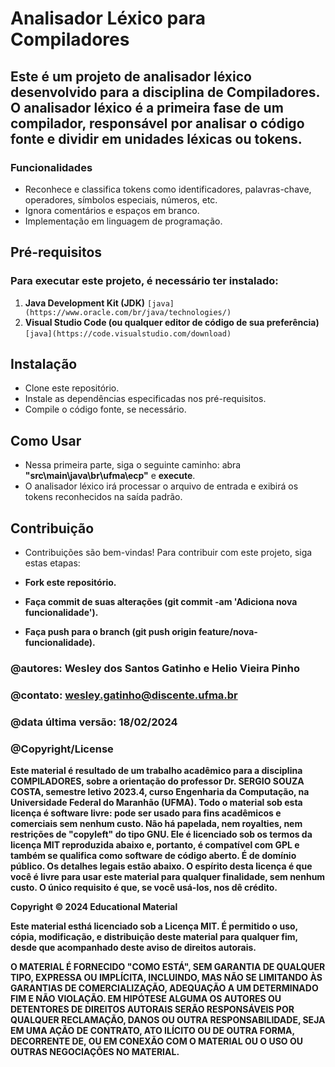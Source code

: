 # Analisador Léxico para Compiladores

## Este é um projeto de analisador léxico desenvolvido para a disciplina de Compiladores. O analisador léxico é a primeira fase de um compilador, responsável por analisar o código fonte e dividir em unidades léxicas ou tokens.

### Funcionalidades
- Reconhece e classifica tokens como identificadores, palavras-chave, operadores, símbolos especiais, números, etc.
- Ignora comentários e espaços em branco.
- Implementação em linguagem de programação.

## Pré-requisitos
### Para executar este projeto, é necessário ter instalado:

1. **Java Development Kit (JDK)** `[java](https://www.oracle.com/br/java/technologies/)`
2. **Visual Studio Code (ou qualquer editor de código de sua preferência)** `[java](https://code.visualstudio.com/download)`


## Instalação
- Clone este repositório.
- Instale as dependências especificadas nos pré-requisitos.
- Compile o código fonte, se necessário.

## Como Usar
- Nessa primeira parte, siga o seguinte caminho: abra **"src\main\java\br\ufma\ecp"** e **execute**.
- O analisador léxico irá processar o arquivo de entrada e exibirá os tokens reconhecidos na saída padrão.

## Contribuição
- Contribuições são bem-vindas! Para contribuir com este projeto, siga estas etapas:

- **Fork este repositório.**
- **Faça commit de suas alterações (git commit -am 'Adiciona nova funcionalidade').**
- **Faça push para o branch (git push origin feature/nova-funcionalidade).**

### @autores: Wesley dos Santos Gatinho e Helio Vieira Pinho

### @contato: wesley.gatinho@discente.ufma.br

### @data última versão: 18/02/2024

### @Copyright/License

**Este material é resultado de um trabalho acadêmico para a disciplina COMPILADORES, sobre a orientação do professor Dr. SERGIO SOUZA COSTA, semestre letivo 2023.4, curso Engenharia da Computação, na Universidade Federal do Maranhão (UFMA). Todo o material sob esta licença é software livre: pode ser usado para fins acadêmicos e comerciais sem nenhum custo. Não há papelada, nem royalties, nem restrições de "copyleft" do tipo GNU. Ele é licenciado sob os termos da licença MIT reproduzida abaixo e, portanto, é compatível com GPL e também se qualifica como software de código aberto. É de domínio público. Os detalhes legais estão abaixo. O espírito desta licença é que você é livre para usar este material para qualquer finalidade, sem nenhum custo. O único requisito é que, se você usá-los, nos dê crédito.**

**Copyright © 2024 Educational Material**

**Este material esthá licenciado sob a Licença MIT. É permitido o uso, cópia, modificação, e distribuição deste material para qualquer fim, desde que acompanhado deste aviso de direitos autorais.**

**O MATERIAL É FORNECIDO "COMO ESTÁ", SEM GARANTIA DE QUALQUER TIPO, EXPRESSA OU IMPLÍCITA, INCLUINDO, MAS NÃO SE LIMITANDO ÀS GARANTIAS DE COMERCIALIZAÇÃO, ADEQUAÇÃO A UM DETERMINADO FIM E NÃO VIOLAÇÃO. EM HIPÓTESE ALGUMA OS AUTORES OU DETENTORES DE DIREITOS AUTORAIS SERÃO RESPONSÁVEIS POR QUALQUER RECLAMAÇÃO, DANOS OU OUTRA RESPONSABILIDADE, SEJA EM UMA AÇÃO DE CONTRATO, ATO ILÍCITO OU DE OUTRA FORMA, DECORRENTE DE, OU EM CONEXÃO COM O MATERIAL OU O USO OU OUTRAS NEGOCIAÇÕES NO MATERIAL.**